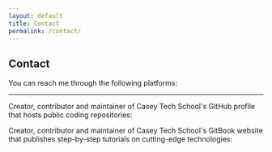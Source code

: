 ```yaml
---
layout: default
title: Contact
permalink: /contact/
---
```


<div class="contact-container">
    <h2>Contact</h2>
    <p>You can reach me through the following platforms:</p>
    <span class="contact-icon">
        <a href="http://au.linkedin.com/in/smabdullah" target="_blank" rel="noopener noreferrer">
            <i class="fa fa-linkedin fa-4x" aria-hidden="true"></i>
        </a>
    </span>
    <span class="contact-icon">
        <a href="mailto:sm.abdullah@chisholm.edu.au" target="_blank" rel="noopener noreferrer">
            <i class="fa fa-envelope-o fa-4x" aria-hidden="true"></i>
        </a>
    </span>
    <span class="contact-icon">
        <a href="mailto:sma.csedu@gmail.com" target="_blank" rel="noopener noreferrer">
            <i class="fa fa-envelope fa-4x" aria-hidden="true"></i>
        </a>
    </span>
    <span class="contact-icon">
        <a href="https://github.com/smabdullah" target="_blank" rel="noopener noreferrer">
            <i class="fa fa-github-square fa-4x" aria-hidden="true"></i>
        </a>
    </span>
    <hr>
    <div>
        <span>
            <p>Creator, contributor and maintainer of Casey Tech School's GitHub profile that hosts public coding repositories:
                <a href="https://github.com/caseytechschool-cts" target="_blank" rel="noopener noreferrer">
                    <i class="fa fa-github fa-2x" aria-hidden="true"></i>
                </a></p>
        </span>
    </div>
    <div>
        <span>
            <p>Creator, contributor and maintainer of Casey Tech School's GitBook website that publishes step-by-step tutorials on cutting-edge technologies:
                <a href="https://caseytechschool.gitbook.io/welcome" target="_blank" rel="noopener noreferrer">
                    <i class="fa fa-book fa-2x" aria-hidden="true"></i>
                </a></p>
        </span>
    </div>
</div>

